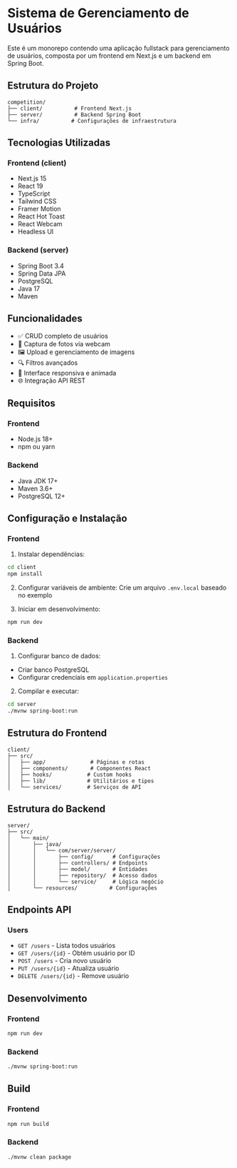 # Sistema de Gerenciamento de Usuários

Este é um monorepo contendo uma aplicação fullstack para gerenciamento de usuários, composta por um frontend em Next.js e um backend em Spring Boot.

## Estrutura do Projeto

```
competition/
├── client/          # Frontend Next.js
├── server/          # Backend Spring Boot
└── infra/          # Configurações de infraestrutura
```

## Tecnologias Utilizadas

### Frontend (client)
- Next.js 15
- React 19
- TypeScript
- Tailwind CSS
- Framer Motion
- React Hot Toast
- React Webcam
- Headless UI

### Backend (server)
- Spring Boot 3.4
- Spring Data JPA
- PostgreSQL
- Java 17
- Maven

## Funcionalidades

- ✅ CRUD completo de usuários
- 📸 Captura de fotos via webcam
- 🖼️ Upload e gerenciamento de imagens
- 🔍 Filtros avançados
- 🎨 Interface responsiva e animada
- 🌐 Integração API REST

## Requisitos

### Frontend
- Node.js 18+
- npm ou yarn

### Backend
- Java JDK 17+
- Maven 3.6+
- PostgreSQL 12+

## Configuração e Instalação

### Frontend

1. Instalar dependências:
```bash
cd client
npm install
```

2. Configurar variáveis de ambiente:
Crie um arquivo `.env.local` baseado no exemplo

3. Iniciar em desenvolvimento:
```bash
npm run dev
```

### Backend

1. Configurar banco de dados:
- Criar banco PostgreSQL
- Configurar credenciais em `application.properties`

2. Compilar e executar:
```bash
cd server
./mvnw spring-boot:run
```

## Estrutura do Frontend

```
client/
├── src/
│   ├── app/              # Páginas e rotas
│   ├── components/       # Componentes React
│   ├── hooks/           # Custom hooks
│   ├── lib/             # Utilitários e tipos
│   └── services/        # Serviços de API
```

## Estrutura do Backend

```
server/
├── src/
│   └── main/
│       ├── java/
│       │   └── com/server/server/
│       │       ├── config/      # Configurações
│       │       ├── controllers/ # Endpoints
│       │       ├── model/       # Entidades
│       │       ├── repository/  # Acesso dados
│       │       └── service/     # Lógica negócio
│       └── resources/          # Configurações
```

## Endpoints API

### Users
- `GET /users` - Lista todos usuários
- `GET /users/{id}` - Obtém usuário por ID
- `POST /users` - Cria novo usuário
- `PUT /users/{id}` - Atualiza usuário
- `DELETE /users/{id}` - Remove usuário

## Desenvolvimento

### Frontend
```bash
npm run dev
```

### Backend
```bash
./mvnw spring-boot:run
```

## Build

### Frontend
```bash
npm run build
```

### Backend
```bash
./mvnw clean package
```
